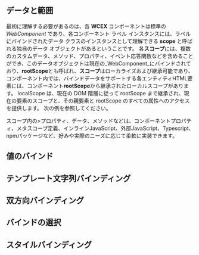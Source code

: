 <!--DESC: {icon:{name:"explore"},id:3} -->



## データと範囲
最初に理解する必要があるのは、各 **WCEX** コンポーネントは標準の _WebComponent_ であり、各コンポーネント ラベル インスタンスには、ラベルにバインドされたデータ クラスのインスタンスとして理解できる **scope** と呼ばれる独自のデータ オブジェクトがあるということです。
各**スコープ**には、複数のカスタムデータ、メソッド、プロパティ、イベント応答関数などを含めることができ、このデータオブジェクトは現在の_WebComponent_にバインドされており、**rootScope**とも呼ばれ、**スコープ**はローカライズおよび継承可能であり、コンポーネント内では、バインドデータをサポートする各エンティティHTML要素には、コンポーネント**rootScope**から継承されたローカルスコープがあります。 localScope は、現在の DOM 階層に従って rootScope まで継承され、現在の要素のスコープと、その親要素と rootScope のすべての属性へのアクセスを提供します。 次の例を参照してください。

スコープ内の>プロパティ、データ、メソッドなどは、コンポーネントプロパティ、メタスコープ定義、インラインJavaScript、外部JavaScript、Typescript、npmパッケージなど、好みや実際のニーズに応じて柔軟に実装できます。

<div><wcex-doc.com-playground files="['ext/app1/index.html','ext/app1/app.html','ext/app1/data.js']"></wcex-doc.com-playground></div>


## 値のバインド

## テンプレート文字列バインディング

## 双方向バインディング

## バインドの選択

## スタイルバインディング

